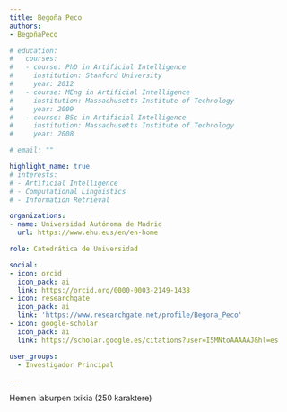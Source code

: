 ```yaml
---
title: Begoña Peco
authors:
- BegoñaPeco

# education:
#   courses:
#   - course: PhD in Artificial Intelligence
#     institution: Stanford University
#     year: 2012
#   - course: MEng in Artificial Intelligence
#     institution: Massachusetts Institute of Technology
#     year: 2009
#   - course: BSc in Artificial Intelligence
#     institution: Massachusetts Institute of Technology
#     year: 2008

# email: ""

highlight_name: true
# interests:
# - Artificial Intelligence
# - Computational Linguistics
# - Information Retrieval

organizations:
- name: Universidad Autónoma de Madrid
  url: https://www.ehu.eus/en/en-home

role: Catedrática de Universidad

social:
- icon: orcid
  icon_pack: ai
  link: https://orcid.org/0000-0003-2149-1438
- icon: researchgate
  icon_pack: ai
  link: 'https://www.researchgate.net/profile/Begona_Peco'
- icon: google-scholar
  icon_pack: ai
  link: https://scholar.google.es/citations?user=I5MNtoAAAAAJ&hl=es

user_groups: 
  - Investigador Principal

---
```


Hemen laburpen txikia (250 karaktere)
